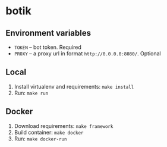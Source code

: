 # botik

## Environment variables
- `TOKEN` – bot token. Required
- `PROXY` – a proxy url in format `http://0.0.0.0:8080/`. Optional

## Local
1. Install virtualenv and requirements: `make install`
2. Run: `make run`

## Docker
1. Download requirements: `make framework`
2. Build container: `make docker`
3. Run: `make docker-run`
